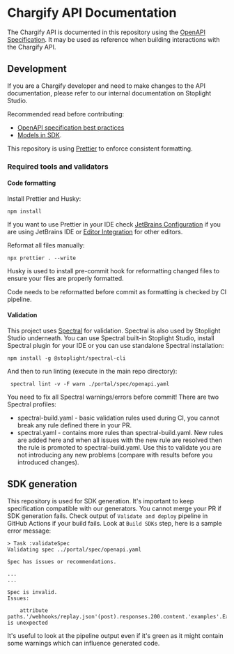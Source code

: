 # Chargify API Documentation

The Chargify API is documented in this repository using the [OpenAPI Specification](https://swagger.io/specification/). It may be used as reference when building interactions with the Chargify API.

## Development

If you are a Chargify developer and need to make changes to the API documentation, please refer to our internal documentation on Stoplight Studio.

Recommended read before contributing:

- [OpenAPI specification best practices](https://www.notion.so/maxioevolution/OpenAPI-specification-best-practices-a7e0fbec87584411a4570db7c2427dcb)
- [Models in SDK](https://www.notion.so/maxioevolution/Models-in-SDK-ab54df1f0a9a4559aac1a6094540c22c).

This repository is using [Prettier](https://prettier.io/docs/en/index.html) to enforce consistent formatting.

### Required tools and validators

#### Code formatting

Install Prettier and Husky:

```shell
npm install
```

If you want to use Prettier in your IDE check [JetBrains Configuration](https://prettier.io/docs/en/webstorm.html) if you are using JetBrains IDE or
[Editor Integration](https://prettier.io/docs/en/editors.html) for other editors.

Reformat all files manually:

```shell
npx prettier . --write
```

Husky is used to install pre-commit hook for reformatting changed files to ensure your files are properly formatted.

Code needs to be reformatted before commit as formatting is checked by CI pipeline.

#### Validation

This project uses [Spectral](https://docs.stoplight.io/docs/spectral/674b27b261c3c-overview) for validation.
Spectral is also used by Stoplight Studio underneath.
You can use Spectral built-in Stoplight Studio, install Spectral plugin for your IDE or you can use standalone Spectral installation:

```shell
npm install -g @stoplight/spectral-cli
```

And then to run linting (execute in the main repo directory):

```shell
 spectral lint -v -F warn ./portal/spec/openapi.yaml
```

You need to fix all Spectral warnings/errors before commit!
There are two Spectral profiles:

- spectral-build.yaml - basic validation rules used during CI, you cannot break any rule defined there in your PR.
- spectral.yaml - contains more rules than spectral-build.yaml. New rules are added here and when all issues with the new rule are resolved then the rule is promoted to spectral-build.yaml.
  Use this to validate you are not introducing any new problems (compare with results before you introduced changes).

## SDK generation

This repository is used for SDK generation. It's important to keep specification compatible with our generators.
You cannot merge your PR if SDK generation fails.
Check output of `Validate and deploy` pipeline in GitHub Actions if your build fails.
Look at `Build SDKs` step, here is a sample error message:

```text
> Task :validateSpec
Validating spec ../portal/spec/openapi.yaml

Spec has issues or recommendations.

...
...

Spec is invalid.
Issues:

	attribute paths.'/webhooks/replay.json'(post).responses.200.content.'examples'.Example is unexpected
```

It's useful to look at the pipeline output even if it's green as it might contain some warnings which can influence generated code.
